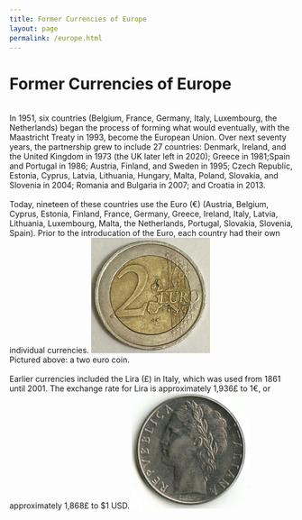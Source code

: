 ```yaml
---
title: Former Currencies of Europe 
layout: page
permalink: /europe.html
---
```

# Former Currencies of Europe
<br>
In 1951, six countries (Belgium, France, Germany, Italy, Luxembourg, the Netherlands) began the process of forming what would eventually, with the Maastricht Treaty in 1993, become the European Union. Over next seventy years, the partnership grew to include 27 countries: Denmark, Ireland, and the United Kingdom in 1973 (the UK later left in 2020); Greece in 1981;Spain and Portugal in 1986; Austria, Finland, and Sweden in 1995; Czech Republic, Estonia, Cyprus, Latvia, Lithuania, Hungary, Malta, Poland, Slovakia, and Slovenia in 2004; Romania and Bulgaria in 2007; and Croatia in 2013. 
<br>
<br>
Today, nineteen of these countries use the Euro (€) (Austria, Belgium, Cyprus, Estonia, Finland, France, Germany, Greece, Ireland, Italy, Latvia, Lithuania, Luxembourg, Malta, the Netherlands, Portugal, Slovakia, Slovenia, Spain). Prior to the introducation of the Euro, each country had their own individual currencies.     
<img src="https://github.com/mvladoiu/threegenerationsofcoincollecting/blob/main/images/euro.jpg?raw=true" width="210.5" height="205">
<br>
Pictured above: a two euro coin.
<br>
<br>
Earlier currencies included the Lira (£) in Italy, which was used from 1861 until 2001. The exchange rate for Lira is approximately 1,936£ to 1€, or approximately 1,868£ to $1 USD.     
<img src="https://github.com/mvladoiu/threegenerationsofcoincollecting/blob/main/images/026a.jpg?raw=true" width="210.5" height="205">
<br>
